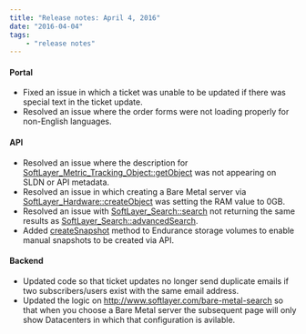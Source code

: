 ```yaml
---
title: "Release notes: April 4, 2016"
date: "2016-04-04"
tags:
    - "release notes"
---
```


#### Portal
+ Fixed an issue in which a ticket was unable to be updated if there was special text in the ticket update.
+ Resolved an issue where the order forms were not loading properly for non-English languages.

#### API
+ Resolved an issue where the description for [SoftLayer_Metric_Tracking_Object::getObject](http://sldn.softlayer.com/reference/services/SoftLayer_Metric_Tracking_Object/getObject) was not appearing on SLDN or API metadata.
+ Resolved an issue in which creating a Bare Metal server via [SoftLayer_Hardware::createObject](http://sldn.softlayer.com/reference/services/SoftLayer_Hardware/createObject) was setting the RAM value to 0GB.
+ Resolved an issue with [SoftLayer_Search::search](http://sldn.softlayer.com/reference/services/SoftLayer_Search/search) not returning the same results as [SoftLayer_Search::advancedSearch](http://sldn.softlayer.com/reference/services/SoftLayer_Search/advancedSearch).
+ Added [createSnapshot](http://sldn.softlayer.com/reference/services/SoftLayer_Network_Storage/createSnapshot) method to Endurance storage volumes to enable manual snapshots to be created via API. 

#### Backend
+ Updated code so that ticket updates no longer send duplicate emails if two subscribers/users exist with the same email address.
+ Updated the logic on http://www.softlayer.com/bare-metal-search so that when you choose a Bare Metal server the subsequent page will only show Datacenters in which that configuration is avilable. 

